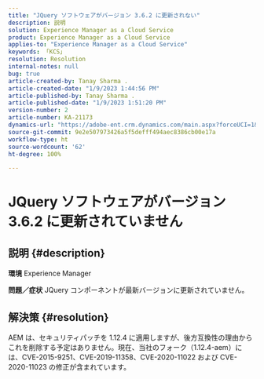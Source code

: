 ```yaml
---
title: "JQuery ソフトウェアがバージョン 3.6.2 に更新されない"
description: 説明
solution: Experience Manager as a Cloud Service
product: Experience Manager as a Cloud Service
applies-to: "Experience Manager as a Cloud Service"
keywords: 「KCS」
resolution: Resolution
internal-notes: null
bug: true
article-created-by: Tanay Sharma .
article-created-date: "1/9/2023 1:44:56 PM"
article-published-by: Tanay Sharma .
article-published-date: "1/9/2023 1:51:20 PM"
version-number: 2
article-number: KA-21173
dynamics-url: "https://adobe-ent.crm.dynamics.com/main.aspx?forceUCI=1&pagetype=entityrecord&etn=knowledgearticle&id=e9b6b7c7-2390-ed11-aad1-6045bd006793"
source-git-commit: 9e2e507973426a5f5defff494aec8386cb00e17a
workflow-type: ht
source-wordcount: '62'
ht-degree: 100%

---
```


# JQuery ソフトウェアがバージョン 3.6.2 に更新されていません

## 説明 {#description}

<b>環境</b>
Experience Manager


<b>問題／症状</b>
JQuery コンポーネントが最新バージョンに更新されていません。


## 解決策 {#resolution}


AEM は、セキュリティパッチを 1.12.4 に適用しますが、後方互換性の理由からこれを削除する予定はありません。現在、当社のフォーク（1.12.4-aem）には、CVE-2015-9251、CVE-2019-11358、CVE-2020-11022 および CVE-2020-11023 の修正が含まれています。
